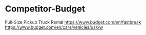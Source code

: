 # Competitor-Budget
Full-Size Pickup Truck Rental https://www.budget.com/en/fastbreak https://www.budget.com/en/cars/vehicles/us/xw
